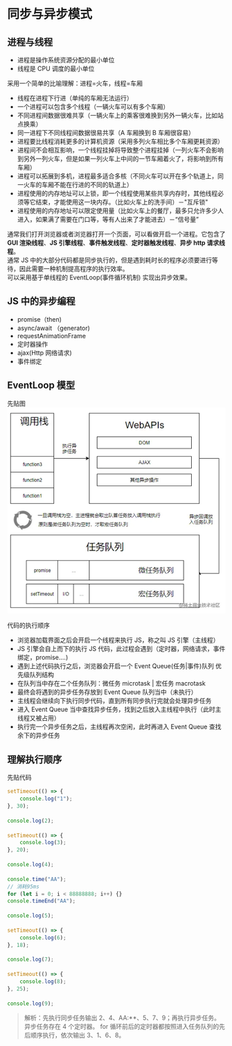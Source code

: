 # 同步与异步模式

## 进程与线程

-   进程是操作系统资源分配的最小单位
-   线程是 CPU 调度的最小单位

采用一个简单的比喻理解：进程=火车，线程=车厢

-   线程在进程下行进（单纯的车厢无法运行）
-   一个进程可以包含多个线程（一辆火车可以有多个车厢）
-   不同进程间数据很难共享（一辆火车上的乘客很难换到另外一辆火车，比如站点换乘）
-   同一进程下不同线程间数据很易共享（A 车厢换到 B 车厢很容易）
-   进程要比线程消耗更多的计算机资源（采用多列火车相比多个车厢更耗资源）
-   进程间不会相互影响，一个线程挂掉将导致整个进程挂掉（一列火车不会影响到另外一列火车，但是如果一列火车上中间的一节车厢着火了，将影响到所有车厢）
-   进程可以拓展到多机，进程最多适合多核（不同火车可以开在多个轨道上，同一火车的车厢不能在行进的不同的轨道上）
-   进程使用的内存地址可以上锁，即一个线程使用某些共享内存时，其他线程必须等它结束，才能使用这一块内存。（比如火车上的洗手间）－"互斥锁"
-   进程使用的内存地址可以限定使用量（比如火车上的餐厅，最多只允许多少人进入，如果满了需要在门口等，等有人出来了才能进去）－“信号量”

通常我们打开浏览器或者浏览器打开一个页面，可以看做开启一个进程。它包含了 **GUI 渲染线程**、**JS 引擎线程**、**事件触发线程**、**定时器触发线程**、**异步 http 请求线程**。  
通常 JS 中的大部分代码都是同步执行的，但是遇到耗时长的程序必须要进行等待，因此需要一种机制提高程序的执行效率。  
可以采用基于单线程的 EventLoop(事件循环机制) 实现出异步效果。

## JS 中的异步编程

-   promise（then)
-   async/await （generator)
-   requestAnimationFrame
-   定时器操作
-   ajax(Http 网络请求)
-   事件绑定

## EventLoop 模型

先贴图
![image](./images/eventLoop.png)

代码的执行顺序

-   浏览器加载界面之后会开启一个线程来执行 JS，称之叫 JS 引擎（主线程）
-   JS 引擎会自上而下的执行 JS 代码，此过程会遇到（定时器，网络请求，事件绑定，promise....)
-   遇到上述代码执行之后，浏览器会开启一个 Event Queue(任务|事件)队列 优先级队列结构
-   在队列当中存在二个任务队列：微任务 microtask | 宏任务 macrotask
-   最终会将遇到的异步任务存放到 Event Queue 队列当中（未执行）
-   主线程会继续向下执行同步代码，直到所有同步执行完就会处理异步任务
-   进入 Event Queue 当中查找异步任务，找到之后放入主线程中执行（此时主线程又被占用）
-   执行完一个异步任务之后，主线程再次空闲，此时再进入 Event Queue 查找余下的异步任务

## 理解执行顺序

先贴代码

```js
setTimeout(() => {
    console.log("1");
}, 30);

console.log(2);

setTimeout(() => {
    console.log(3);
}, 20);

console.log(4);

console.time("AA");
// 消耗95ms
for (let i = 0; i < 88888888; i++) {}
console.timeEnd("AA");

console.log(5);

setTimeout(() => {
    console.log(6);
}, 18);

console.log(7);

setTimeout(() => {
    console.log(8);
}, 25);

console.log(9);
```

> 解析：先执行同步任务输出 2、4、AA:\*\*、5、7、9；再执行异步任务。异步任务存在 4 个定时器。
> for 循环前后的定时器都按照进入任务队列的先后顺序执行，依次输出 3、1、6、8。
